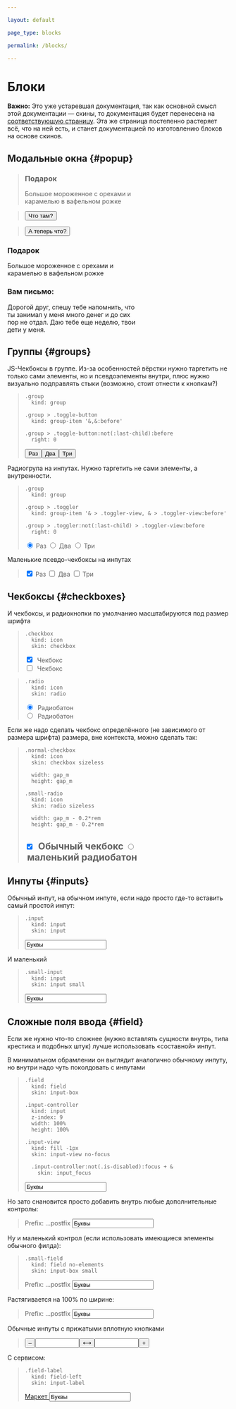 ```yaml
---

layout: default

page_type: blocks

permalink: /blocks/

---
```


# Блоки

**Важно:** Это уже устаревшая документация, так как основной смысл этой документации — скины, то документация будет перенесена на [соответствующую страницу](../skins/). Эта же страница постепенно растеряет всё, что на ней есть, и станет документацией по изготовлению блоков на основе скинов.

## Модальные окна {#popup}

> <div class="modal" style="width: 300px;">
>     <div class="modal-content text">
>         <h3>Подарок</h3>
>         <p>Большое мороженное с орехами и карамелью в вафельном рожке</p>
>     </div>
>     <div class="modal-close"></div>
> </div>

> <div>
>     <button class="small-button" type="button" data-modal="Popup1">
>         <span class="button-content">Что там?</span>
>     </button>
> </div>

> <div>
>     <button class="small-button" type="button" data-modal="Popup2">
>         <span class="button-content">А теперь что?</span>
>     </button>
> </div>

<div class="modal-wrap is-hidden" id="Popup1">
    <div class="modal" style="width: 300px;">
        <div class="modal-content text">
            <h3>Подарок</h3>
            <p>Большое мороженное с орехами и карамелью в вафельном рожке</p>
        </div>
        <div class="modal-close"></div>
    </div>
</div>
<div class="modal-wrap is-hidden" id="Popup2">
    <div class="modal-paranja"></div>
    <div class="modal" style="width: 300px;">
        <div class="modal-content text">
            <h3>Вам письмо:</h3>
            <p>Дорогой друг, спешу тебе напомнить, что ты занимал у меня много денег и до сих пор не отдал. Даю тебе еще неделю, твои дети у меня.</p>
        </div>
        <div class="modal-close"></div>
    </div>
</div>


## Группы {#groups}

JS-Чекбоксы в группе. Из-за особенностей вёрстки нужно таргетить не только сами элементы, но и псевдоэлементы внутри, плюс нужно визуально подправлять стыки (возможно, стоит отнести к кнопкам?)

>     .group
>       kind: group
>
>     .group > .toggle-button
>       kind: group-item '&,&:before'
>
>     .group > .toggle-button:not(:last-child):before
>       right: 0
>
> <div class="group">
>     <button class="button toggle-button" type="button">
>         <span class="button-content">Раз</span>
>     </button
>     ><button class="button toggle-button is-checked" type="button">
>         <span class="button-content">Два</span>
>     </button
>     ><button class="button toggle-button is-checked" type="button">
>         <span class="button-content">Три</span>
>     </button>
> </div>

Радиогрупа на инпутах. Нужно таргетить не сами элементы, а внутренности.

>     .group
>       kind: group
>
>     .group > .toggler
>       kind: group-item '& > .toggler-view, & > .toggler-view:before'
>
>     .group > .toggler:not(:last-child) > .toggler-view:before
>       right: 0
>
> <div class="group">
>     <label class="toggler">
>         <input class="toggler-controller" type="radio" name="toggler2" checked="checked">
>         <span class="button toggler-view">
>             <span class="button-content">Раз</span>
>         </span>
>     </label
>     ><label class="toggler">
>         <input class="toggler-controller" type="radio" name="toggler2">
>         <span class="button toggler-view">
>             <span class="button-content">Два</span>
>         </span>
>     </label
>     ><label class="toggler">
>         <input class="toggler-controller" type="radio" name="toggler2">
>         <span class="button toggler-view">
>             <span class="button-content">Три</span>
>         </span>
>     </label>
> </div>

Маленькие псевдо-чекбоксы на инпутах

> <div class="group">
>     <label class="toggler">
>         <input class="toggler-controller" type="checkbox" checked="checked">
>         <span class="small-pseudo-button toggler-view">
>             <span class="button-content">Раз</span>
>         </span>
>     </label
>     ><label class="toggler">
>         <input class="toggler-controller" type="checkbox">
>         <span class="small-pseudo-button toggler-view">
>             <span class="button-content">Два</span>
>         </span>
>     </label
>     ><label class="toggler">
>         <input class="toggler-controller" type="checkbox">
>         <span class="small-pseudo-button toggler-view">
>             <span class="button-content">Три</span>
>         </span>
>     </label>
> </div>


## Чекбоксы {#checkboxes}

И чекбоксы, и радиокнопки по умолчанию масштабируются под размер шрифта

>     .checkbox
>       kind: icon
>       skin: checkbox
>
> <div>
>     <label class="toggler">
>         <input class="toggler-controller" type="checkbox" checked="checked">
>         <span class="checkbox toggler-view"><span class="checkbox-icon"> </span></span
>         >Чекбокс
>     </label>
> </div>
> <div class="secondary">
>     <label class="toggler">
>         <input class="toggler-controller" type="checkbox">
>         <span class="checkbox toggler-view"><span class="checkbox-icon"> </span></span
>         >Чекбокс
>     </label>
> </div>

>     .radio
>       kind: icon
>       skin: radio
>
> <div>
>     <label class="toggler">
>         <input class="toggler-controller" type="radio" name="radio1" checked="checked">
>         <span class="radio toggler-view"><span class="radio-icon"> </span></span
>         >Радиобатон
>     </label>
> </div>
> <div class="secondary">
>     <label class="toggler">
>         <input class="toggler-controller" type="radio" name="radio1">
>         <span class="radio toggler-view"><span class="radio-icon"> </span></span
>         >Радиобатон
>     </label>
> </div>

Если же надо сделать чекбокс определённого (не зависимого от размера шрифта) размера, вне контекста, можно сделать так:

>     .normal-checkbox
>       kind: icon
>       skin: checkbox sizeless
>
>       width: gap_m
>       height: gap_m
>
>     .small-radio
>       kind: icon
>       skin: radio sizeless
>
>       width: gap_m - 0.2*rem
>       height: gap_m - 0.2*rem
>
> <h2>
>     <label class="toggler">
>         <input class="toggler-controller" type="checkbox" checked="checked">
>         <span class="normal-checkbox toggler-view"><span class="checkbox-icon"> </span></span
>         >Обычный чекбокс
>     </label>
>     <label class="toggler">
>         <input class="toggler-controller" type="radio" name="radio2">
>         <span class="small-radio toggler-view"><span class="radio-icon"> </span></span
>         >маленький радиобатон
>     </label>
> </h2>


## Инпуты {#inputs}

Обычный инпут, на обычном инпуте, если надо просто где-то вставить самый простой инпут:

>     .input
>       kind: input
>       skin: input
>
> <input class="input" type="text" value="Буквы" />

И маленький

>     .small-input
>       kind: input
>       skin: input small
>
> <input class="small-input" type="text" value="Буквы" />


## Сложные поля ввода {#field}

Если же нужно что-то сложнее (нужно вставлять сущности внутрь, типа крестика и подобных штук) лучше использовать «составной» инпут.

В минимальном обрамлении он выглядит аналогично обычному инпуту, но внутри надо чуть поколдовать с инпутами

>     .field
>       kind: field
>       skin: input-box
>
>     .input-controller
>       kind: input
>       z-index: 9
>       width: 100%
>       height: 100%
>
>     .input-view
>       kind: fill -1px
>       skin: input-view no-focus
>
>       .input-controller:not(.is-disabled):focus + &
>         skin: input_focus
>
> <label class="field">
>     <span class="field-content">
>         <input class="input-controller" type="text" value="Буквы" />
>         <span class="input-view"> </span>
>     </span>
> </label>

Но зато снановится просто добавить внутрь любые дополнительные контролы:

> <label class="field">
>     <span class="field-left">
>         Prefix:
>     </span>
>     <span class="field-right">
>         …postfix
>     </span>
>     <span class="field-content">
>         <input class="input-controller" type="text" value="Буквы" />
>         <span class="input-view"> </span>
>     </span>
> </label>

Ну и маленький контрол (если использовать имеющиеся элементы обычного филда):

>     .small-field
>       kind: field no-elements
>       skin: input-box small
>
> <label class="small-field">
>     <span class="field-left">
>         Prefix:
>     </span>
>     <span class="field-right">
>         …postfix
>     </span>
>     <span class="field-content">
>         <input class="input-controller" type="text" value="Буквы" />
>         <span class="input-view"> </span>
>     </span>
> </label>

Растягивается на 100% по ширине:

> <div>
>     <label class="field" style="width:100%">
>         <span class="field-left">
>             Prefix:
>         </span>
>         <span class="field-right">
>             …postfix
>         </span>
>         <span class="field-content">
>             <input class="input-controller" type="text" value="Буквы" />
>             <span class="input-view"> </span>
>         </span>
>     </label>
> </div>

Обычные инпуты с прижатыми вплотную кнопками

> <div class="group">
>     <button class="button group-item" type="button">
>         <span class="button-content">–</span>
>     </button
>     ><input class="input group-item" type="text" style="width:100px"
>     /><button class="button group-item" type="button">
>         <span class="button-content">⟷</span>
>     </button
>     ><input class="input group-item" type="text" style="width:100px"
>     /><button class="button group-item" type="button">
>         <span class="button-content">+</span>
>     </button>
> </div>

С сервисом:

>     .field-label
>       kind: field-left
>       skin: input-label
>
> <label class="field">
>     <a class="field-label" href="#x">
>         Маркет
>     </a>
>     <span class="field-content">
>         <input class="input-controller" type="text" value="Буквы" />
>         <span class="input-view"> </span>
>     </span>
> </label>
